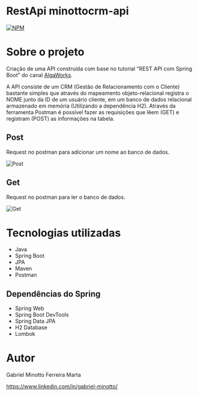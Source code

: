 # RestApi minottocrm-api
[![NPM](https://img.shields.io/npm/l/react)](https://github.com/Minotto01/RestApi_minottocrm-api/blob/main/LICENSE) 

# Sobre o projeto

Criação de uma API construída com base no tutorial "REST API com Spring Boot" do canal [AlgaWorks](https://github.com/algaworks).

A API consiste de um CRM (Gestão de Relacionamento com o Cliente) bastante simples que através do mapeamento objeto-relacional registra o NOME junto da ID de um usuário cliente, em um banco de dados relacional armazenado em memória (Utilizando a dependência H2). Através da ferramenta Postman é possível fazer as requisições que lêem (GET) e registram (POST) as informações na tabela.

## Post
Request no postman para adicionar um nome ao banco de dados.

![Post](https://github.com/Minotto01/assets/blob/main/post.png)

## Get
Request no postman para ler o banco de dados.

![Get](https://github.com/Minotto01/assets/blob/main/get.png)

# Tecnologias utilizadas
- Java
- Spring Boot
- JPA
- Maven
- Postman

## Dependências do Spring
- Spring Web
- Spring Boot DevTools
- Spring Data JPA
- H2 Database
- Lombok

# Autor

Gabriel Minotto Ferreira Marta

https://www.linkedin.com/in/gabriel-minotto/
